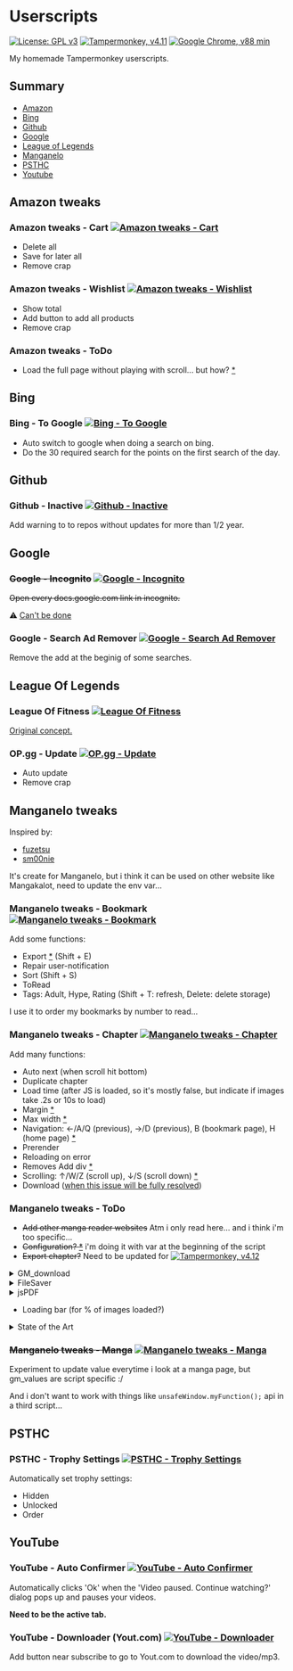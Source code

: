 # Userscripts

[![License: GPL v3](https://img.shields.io/badge/License-GPLv3-blue.svg?logo=gnu)](https://www.gnu.org/licenses/gpl-3.0)
[![Tampermonkey, v4.11](https://img.shields.io/badge/Tampermonkey-v4.11-blue?logo=tampermonkey)](https://www.tampermonkey.net/)
[![Google Chrome, v88 min](https://img.shields.io/badge/Chrome->v88-blue?logo=tampermonkey)](https://www.google.com/intl/fr_fr/chrome/)

 My homemade Tampermonkey userscripts.

## Summary

- [Amazon](#Amazon-tweaks)
- [Bing](#Bing)
- [Github](#Github)
- [Google](#Google)
- [League of Legends](#League-of-Legends)
- [Manganelo](#Manganelo)
- [PSTHC](#PSTHC)
- [Youtube](#Youtube)

## Amazon tweaks

### Amazon tweaks - Cart [![Amazon tweaks - Cart](https://img.shields.io/badge/Install-1.0-green.svg?logo=tampermonkey)](https://github.com/kevingrillet/Userscripts/raw/main/Amazon%20Tweaks%20(Cart).user.js)

- Delete all
- Save for later all
- Remove crap

### Amazon tweaks - Wishlist [![Amazon tweaks - Wishlist](https://img.shields.io/badge/Install-1.0-green.svg?logo=tampermonkey)](https://github.com/kevingrillet/Userscripts/raw/main/Amazon%20Tweaks%20(Wishlist).user.js)

- Show total
- Add button to add all products
- Remove crap

### Amazon tweaks - ToDo

- Load the full page without playing with scroll... but how? [*](https://stackoverflow.com/questions/66536837/how-can-i-fully-load-amazon-wish-list-with-javascript)

## Bing

### Bing - To Google [![Bing - To Google](https://img.shields.io/badge/Install-1.1-green.svg?logo=tampermonkey)](https://github.com/kevingrillet/Userscripts/raw/main/Bing%20To%20Google.user.js)

- Auto switch to google when doing a search on bing.
- Do the 30 required search for the points on the first search of the day.

## Github

### Github - Inactive [![Github - Inactive](https://img.shields.io/badge/Install-1.2-green.svg?logo=tampermonkey)](https://github.com/kevingrillet/Userscripts/raw/main/Github%20Inactive.user.js)

Add warning to to repos without updates for more than 1/2 year.

## Google

### ~~Google - Incognito~~ [![Google - Incognito](https://img.shields.io/badge/Install-0.1-black.svg?logo=tampermonkey)](https://github.com/kevingrillet/Userscripts/raw/main/Google%20Incognito.user.js)

~~Open every docs.google.com link in incognito.~~

:warning: [Can't be done](https://developer.mozilla.org/en-US/docs/Mozilla/Add-ons/WebExtensions/API/windows/create)

### Google - Search Ad Remover [![Google - Search Ad Remover](https://img.shields.io/badge/Install-1.1-green.svg?logo=tampermonkey)](https://github.com/kevingrillet/Userscripts/raw/main/Google%20Search%20Ad%20Remover.user.js)

Remove the add at the beginig of some searches.

## League Of Legends

### League Of Fitness [![League Of Fitness](https://img.shields.io/badge/Install-1.1-green.svg?logo=tampermonkey)](https://github.com/kevingrillet/Userscripts/raw/main/League%20Of%20Fitness.user.js)

[Original concept.](https://www.reddit.com/r/leagueoflegends/comments/1li068/league_of_fitness/)

### OP.gg - Update [![OP.gg - Update](https://img.shields.io/badge/Install-1.1-green.svg?logo=tampermonkey)](https://github.com/kevingrillet/Userscripts/raw/main/OP.gg%20(Update).user.js)

- Auto update
- Remove crap

## Manganelo tweaks

Inspired by:

- [fuzetsu](https://github.com/fuzetsu/manga-loader)
- [sm00nie](https://greasyfork.org/fr/users/165048-sm00nie)

It's create for Manganelo, but i think it can be used on other website like Mangakalot, need to update the env var...

### Manganelo tweaks - Bookmark [![Manganelo tweaks - Bookmark](https://img.shields.io/badge/Install-1.13-green.svg?logo=tampermonkey)](https://github.com/kevingrillet/Userscripts/raw/main/Manganelo%20Tweaks%20(Bookmark).user.js)

Add some functions:

- Export [*](https://greasyfork.org/fr/scripts/390432-mananelo-mangakakalot-bookmarks-export) (Shift + E)
- Repair user-notification
- Sort (Shift + S)
- ToRead
- Tags: Adult, Hype, Rating (Shift + T: refresh, Delete: delete storage)

I use it to order my bookmarks by number to read...

### Manganelo tweaks - Chapter [![Manganelo tweaks - Chapter](https://img.shields.io/badge/Install-1.13-green.svg?logo=tampermonkey)](https://github.com/kevingrillet/Userscripts/raw/main/Manganelo%20Tweaks%20(Chapter).user.js)

Add many functions:

- Auto next (when scroll hit bottom)
- Duplicate chapter
- Load time (after JS is loaded, so it's mostly false, but indicate if images take .2s or 10s to load)
- Margin [*](https://greasyfork.org/fr/scripts/412938-manganelo-gap-remover)
- Max width [*](https://greasyfork.org/fr/scripts/408505-mangakakalot-image-max-width-height)
- Navigation: ←/A/Q (previous), →/D (previous),  B (bookmark page), H (home page) [*](https://greasyfork.org/fr/scripts/38268-left-right-arrow-key-navigation-for-manga-manhwa-manhua-sites)
- Prerender
- Reloading on error
- Removes Add div [*](https://greasyfork.org/fr/scripts/412938-manganelo-gap-remover)
- Scrolling: ↑/W/Z (scroll up), ↓/S (scroll down) [*](https://greasyfork.org/fr/scripts/418594-chapter-changer-smooth-scrolling)
- Download ([when this issue will be fully resolved](https://github.com/Tampermonkey/tampermonkey/issues/1113))

### Manganelo tweaks - ToDo

- ~~Add other manga reader websites~~ Atm i only read here... and i think i'm too specific...
- ~~Configuration? [*](https://stackoverflow.com/questions/14594346/create-a-config-or-options-page-for-a-greasemonkey-script)~~ i'm doing it with var at the beginning of the script
- ~~Export chapter?~~ Need to be updated for [![Tampermonkey, v4.12](https://img.shields.io/badge/Tampermonkey-v4.12-blue?logo=tampermonkey)](https://www.tampermonkey.net/)

<details>
  <summary>GM_download</summary>
  Uncaught (in promise) {error: "not_whitelisted"}

  ```Javascript
    // @grant         GM_download
    function download(url, name) {
    return new Promise((resolve, reject) => {
        GM_download({
                url,
                name,
                saveAs: false,
                onerror: reject,
                onload: resolve
            });
    });
    }
    async function downloadImages() {
        let cnt = 0;
        for (let i of images) {
            await download(i.src, `${document.querySelector(CST_CLASS_TITLE).firstElementChild.innerText}_${++cnt}`);
        }
    }
  ```

</details>

<details>
  <summary>FileSaver</summary>

  Open in popup :boom:

  ```Javascript
    // require https://cdnjs.cloudflare.com/ajax/libs/FileSaver.js/2.0.4/FileSaver.min.js
    var i = 0;
    setInterval(function(){
        if(images.length > i){
            saveAs(images[i].src, images[i].title);
            i++;
        }
    },1000);
  ```

</details>

<details>
  <summary>jsPDF</summary>

  [crossOrigin](https://developer.mozilla.org/fr/docs/Web/HTTP/CORS) :sob:

  ```Javascript
    // require https://unpkg.com/jspdf@latest/dist/jspdf.umd.min.js
    // source https://github.com/MrRio/jsPDF/issues/317#issuecomment-604415689
    var doc = new window.jspdf.jsPDF();
    const imagesWidth = []
    const imgDataList = []
    const img = new Image();
    var ImageToLoad = new Image();

    for (let i of images) {
        getImageFromUrl(i.src, createPDF);
    }

    function getImageFromUrl(url, callback) {

        //ImageToLoad.crossOrigin = "Anonymous";

        ImageToLoad.onError = function () {
            console.debug('Cannot load image: "' + url + '"');
        };

        ImageToLoad.onload = function () {
            alert("image is loaded");
        }

        ImageToLoad.onload = function () {
            imagesWidth.push({
                width: ImageToLoad.width,
                height: ImageToLoad.height
            })
            callback(ImageToLoad);
        };
        ImageToLoad.src = url;
        createPDF(ImageToLoad)
    }

    function createPDF(imgData) {
        imgDataList.push(imgData)
        // Rotate Image angle: -20,
        var pwidth = doc.internal.pageSize.getWidth();
        var pheight = doc.internal.pageSize.getHeight();
        var maxWidth = pwidth - 40; // Max width for the image
        var maxHeight = pheight - 40; // Max height for the image
        var ratio = 0; // Used for aspect ratio
        var width = imgData.width; // Current image width
        var height = imgData.height; // Current image height
        // Check if the current width is larger than the max
        if (width > maxWidth) {
            ratio = maxWidth / width; // get ratio for scaling image
            // $(this).css("width", maxWidth); // Set new width
            // $(this).css("height", height * ratio);  // Scale height based on ratio
            height = height * ratio; // Reset height to match scaled image
            width = width * ratio; // Reset width to match scaled image
        }
        // Check if current height is larger than max
        if (height > maxHeight) {
            ratio = maxHeight / height; // get ratio for scaling image
            // $(this).css("height", maxHeight);   // Set new height
            // $(this).css("width", width * ratio);    // Scale width based on ratio
            width = width * ratio; // Reset width to match scaled image
            height = height * ratio; // Reset height to match scaled image
        }
        doc.addImage({
            imageData: imgData,
            x: 20,
            y: 5,
            w: width,
            h: height,
            angle: -20
        });
        if (imgDataList.length !== images.length){
            doc.addPage();
        }
        if (imgDataList.length == images.length) {
            doc.save(document.getElementsByClassName('panel-chapter-info-top')[0].firstElementChild.textContent + '.pdf');
        }
    }
```

</details>

- Loading bar (for % of images loaded?)

<details>
  <summary>State of the Art</summary>

  Not working atm :sob:

  ```Javascript
    var elDivLoading = document.createElement('div');
    elDivLoading.id = 'my_loading';
    elDivLoading.innerHTML = `
    <div id="success"></div>
    <div id="error"></div>
    `;
    document.body.append(elDivLoading);

    function imageIsLoad(){
        imgSuccess++;
        document.getElementById('my_loading').getElementById('success').style.width = images.length / imgSuccess + "%";
        if ((imgSuccess + imgError) >= images.length) {
            document.getElementById('my_loading').style.opacity = 0;
        }
    }

    // Reloading on errors
    function reloadImage(pThis){
        if ( pThis && pThis.src) {
            pThis.setAttribute('try', pThis.hasAttribute('try') ? Number(pThis.getAttribute('try')) + 1 : 1);
            if (Number(pThis.getAttribute('try')) == 1) {
                imgError++;
                document.getElementById('my_loading').getElementById('error').style.width = images.length / imgError + "%";
                if ((imgSuccess + imgError) >= images.length) {
                    document.getElementById('my_loading').style.opacity = 0;
                }
            }
            if (Number(pThis.getAttribute('try')) > 5) {
                console.debug('Failed to load: ' + pThis.src);
                pThis.removeAttribute('onerror');
            } else {
                console.debug('Failed to load (' + pThis.getAttribute('try') + '): ' + pThis.src);
                pThis.src = pThis.src;
            }
        }
    };

    var script = document.createElement('script');
    script.appendChild(document.createTextNode(`
    var imgSuccess = 0, imgError = 0, images = document.getElementsByClassName('${CST_CLASS_IMG}')[0].getElementsByTagName('img'),images
    ${imageIsLoad}
    ${reloadImage}
    `));
    head.appendChild(script);

    function setSuccess() {
        for (let i of images) {
            if ( i && i.src) {
                i.setAttribute('load','imageIsLoad();');
            }
        };
    }
    setSuccess();

    function setReload() {
        for (let i of images) {
            if ( i && i.src) {
                i.setAttribute('onerror','reloadImage(this);');
            }
        };
    }
    setReload();
```

</details>

### ~~Manganelo tweaks - Manga~~ [![Manganelo tweaks - Manga](https://img.shields.io/badge/Install-0.1-black.svg?logo=tampermonkey)](https://github.com/kevingrillet/Userscripts/raw/main/Manganelo%20Tweaks%20(Manga).user.js)

Experiment to update value everytime i look at a manga page, but gm_values are script specific :/

And i don't want to work with things like `unsafeWindow.myFunction();` api in a third script...

## PSTHC

### PSTHC - Trophy Settings [![PSTHC - Trophy Settings](https://img.shields.io/badge/Install-1.0-green.svg?logo=tampermonkey)](https://github.com/kevingrillet/Userscripts/raw/main/PSTHC%20Trophy%20Settings.user.js)

Automatically set trophy settings:

- Hidden
- Unlocked
- Order

## YouTube

### YouTube - Auto Confirmer [![YouTube - Auto Confirmer](https://img.shields.io/badge/Install-1.2-green.svg?logo=tampermonkey)](https://github.com/kevingrillet/Userscripts/raw/main/Youtube%20Auto%20Confirmer.user.js)

Automatically clicks 'Ok' when the 'Video paused. Continue watching?' dialog pops up and pauses your videos.

**Need to be the active tab.**

### YouTube - Downloader (Yout.com) [![YouTube - Downloader](https://img.shields.io/badge/Install-1.4-green.svg?logo=tampermonkey)](https://github.com/kevingrillet/Userscripts/raw/main/Youtube%20Downloader.user.js)

Add button near subscribe to go to Yout.com to download the video/mp3.
